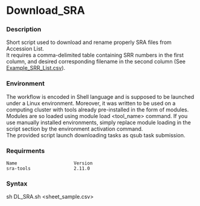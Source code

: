 # Download_SRA
### Description
Short script used to download and rename properly SRA files from Accession List.  
It requires a comma-delimited table containing SRR numbers in the first column, and desired corresponding filename in the second column (See [Example_SRR_List.csv](https://github.com/JosephLeger/Download_SRA/blob/main/data/Example_SRR_List.csv)).  

### Environment
The workflow is encoded in Shell language and is supposed to be launched under a Linux environment. Moreover, it was written to be used on a computing cluster with tools already pre-installed in the form of modules. Modules are so loaded using module load <tool_name> command. If you use manually installed environments, simply replace module loading in the script section by the environment activation command.  
The provided script launch downloading tasks as qsub task submission.

### Requirments
```
Name                     Version
sra-tools                2.11.0
```

### Syntax 
sh DL_SRA.sh <sheet_sample.csv>
